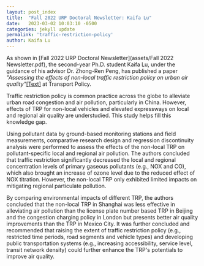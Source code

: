 ```yaml
---
layout: post_index
title:  "Fall 2022 URP Doctoral Newsletter: Kaifa Lu"
date:   2023-03-02 10:03:10 -0500
categories: jekyll update
permalink: 'traffic-restriction-policy'
author: Kaifa Lu
---
```




As shown in [Fall 2022 URP Doctoral Newsletter](assets/Fall 2022 Newsletter.pdf), the second-year Ph.D. student Kaifa Lu, under the guidance of his advisor Dr. Zhong-Ren Peng, has published a paper <em>"Assessing the effects of non-local traffic restriction policy on urban air quality"</em>[[Text]](https://doi.org/10.1016/j.tranpol.2021.11.005) at Transport Policy.

Traffic restriction policy is common practice across the globe to alleviate urban road congestion and air pollution, particularly in China. However, effects of TRP for non-local vehicles and elevated expressways on local and regional air quality are understudied. This study helps fill this knowledge gap.

Using pollutant data by ground-based monitoring stations and field measurements, comparative research design and regression discontinuity analysis were performed to assess the effects of the non-local TRP on pollutant-specific local and regional air pollution. The authors concluded that traffic restriction significantly decreased the local and regional concentration levels of primary gaseous pollutants (e.g., NOX and CO), which also brought an increase of ozone level due to the reduced effect of NOX titration. However, the non-local TRP only exhibited limited impacts on mitigating regional particulate pollution. 

By comparing environmental impacts of different TRP, the authors concluded that the non-local TRP in Shanghai was less effective in alleviating air pollution than the license plate number based TRP in Beijing and the congestion charging policy in London but presents better air quality improvements than the TRP in Mexico City. It was further concluded and recommended that raising the extent of traffic restriction policy (e.g., restricted time periods, road segments and vehicle types) and developing public transportation systems (e.g., increasing accessibility, service level, transit network density) could further enhance the TRP's potentials to improve air quality.
